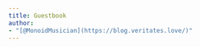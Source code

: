 ```yaml
---
title: Guestbook
author:
- "[@MonoidMusician](https://blog.veritates.love/)"
---
```




<!--<script type="text/javascript" src="https://latest.cactus.chat/cactus.js"></script>-->
<link rel="stylesheet" href="styles/cactus.css" type="text/css">
<div id="comment-section"></div>
<script>
/*
initComments({
  node: document.getElementById("comment-section"),
  defaultHomeserverUrl: "",
  //serverName: "",
  //siteName: "",
  //commentSectionId: "",
  guestPostingEnabled: false
})
*/
</script>
